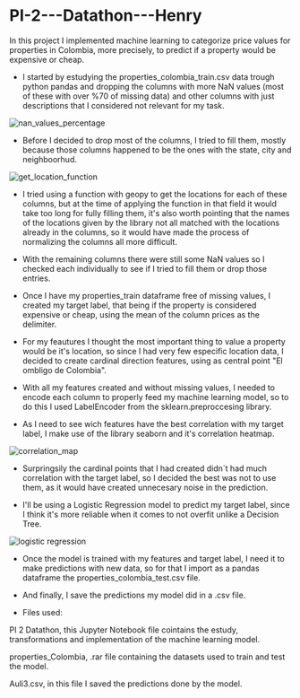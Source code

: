 # PI-2---Datathon---Henry

In this project I implemented machine learning to categorize price values for properties in Colombia, more precisely, to predict if a property would be expensive or cheap.

- I started by estudying the properties_colombia_train.csv data trough python pandas and dropping the columns with more NaN values (most of these with over %70 of missing data) and other columns with just descriptions that I considered not relevant for my task.

![nan_values_percentage](https://user-images.githubusercontent.com/107011436/200032353-2ed4bda7-3d30-4984-83b2-013b1e4f236f.png)

- Before I decided to drop most of the columns, I tried to fill them, mostly because those columns happened to be the ones with the state, city and neighboorhud.

![get_location_function](https://user-images.githubusercontent.com/107011436/200031892-7155854b-6f7c-414d-9ea5-16449873979f.png)

- I tried using a function with geopy to get the locations for each of these columns, but at the time of applying the function in that field it would take too long for fully filling them, it's also worth pointing that the names of the locations given by the library not all matched with the locations already in the columns, so it would have made the process of normalizing the columns all more difficult.

- With the remaining columns there were still some NaN values so I checked each individually to see if I tried to fill them or drop those entries.

- Once I have my properties_train dataframe free of missing values, I created my target label, that being if the property is considered expensive or cheap, using the mean of the column prices as the delimiter.

- For my feautures I thought the most important thing to value a property would be it's location, so since I had very few especific location data, I decided to create cardinal direction features, using as central point "El ombligo de Colombia".

- With all my features created and without missing values, I needed to encode each column to properly feed my machine learning model, so to do this I used LabelEncoder from the sklearn.preproccesing library.

- As I need to see wich features have the best correlation with my target label, I make use of the library seaborn and it's correlation heatmap.

![correlation_map](https://user-images.githubusercontent.com/107011436/200031382-5a3c9138-e1c4-4292-95fc-c787f2315bf8.png)

- Surpringsily the cardinal points that I had created didn´t had much correlation with the target label, so I decided the best was not to use them, as it would have created unnecesary noise in the prediction.

- I'll be using a Logistic Regression model to predict my target label, since I think it's more reliable when it comes to not overfit unlike a Decision Tree.

![logistic regression](https://user-images.githubusercontent.com/107011436/200031615-96979f81-d496-4fa3-8c7c-061218d8577f.png)

- Once the model is trained with my features and target label, I need it to make predictions with new data, so for that I import as a pandas dataframe the properties_colombia_test.csv file.

- And finally, I save the predictions my model did in a .csv file.

- Files used:

PI 2 Datathon, this Jupyter Notebook file cointains the estudy, transformations and implementation of the machine learning model.

properties_Colombia, .rar file containing the datasets used to train and test the model.

Auli3.csv, in this file I saved the predictions done by the model.
